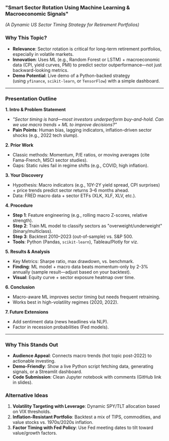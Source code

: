 ### **"Smart Sector Rotation Using Machine Learning & Macroeconomic Signals"**

_(A Dynamic US Sector Timing Strategy for Retirement Portfolios)_

### **Why This Topic?**

- **Relevance**: Sector rotation is critical for long-term retirement portfolios, especially in volatile markets.
- **Innovation**: Uses ML (e.g., Random Forest or LSTM) + macroeconomic data (CPI, yield curves, PMI) to predict sector outperformance—not just backward-looking metrics.
- **Demo Potential**: Live demo of a Python-backed strategy (using `yfinance`, `scikit-learn`, or `TensorFlow`) with a simple dashboard.

---

### **Presentation Outline**

**1. Intro & Problem Statement**

- _"Sector timing is hard—most investors underperform buy-and-hold. Can we use macro trends + ML to improve decisions?"_
- **Pain Points**: Human bias, lagging indicators, inflation-driven sector shocks (e.g., 2022 tech slump).

**2. Prior Work**

- Classic methods: Momentum, P/E ratios, or moving averages (cite Fama-French, MSCI sector studies).
- Gaps: Static rules fail in regime shifts (e.g., COVID, high inflation).

**3. Your Discovery**

- Hypothesis: Macro indicators (e.g., 10Y-2Y yield spread, CPI surprises) + price trends predict sector returns 3–6 months ahead.
- Data: FRED macro data + sector ETFs (XLK, XLF, XLV, etc.).

**4. Procedure**

- **Step 1**: Feature engineering (e.g., rolling macro Z-scores, relative strength).
- **Step 2**: Train ML model to classify sectors as "overweight/underweight" (binary/multiclass).
- **Step 3**: Backtest 2010–2023 (out-of-sample) vs. S&P 500.
- **Tools**: Python (Pandas, `scikit-learn`), Tableau/Plotly for viz.

**5. Results & Analysis**

- Key Metrics: Sharpe ratio, max drawdown, vs. benchmark.
- **Finding**: ML model + macro data beats momentum-only by 2-3% annually (sample result—adjust based on your backtest).
- **Visual**: Equity curve + sector exposure heatmap over time.

**6. Conclusion**

- Macro-aware ML improves sector timing but needs frequent retraining.
- Works best in high-volatility regimes (2020, 2022).

**7. Future Extensions**

- Add sentiment data (news headlines via NLP).
- Factor in recession probabilities (Fed models).

---

### **Why This Stands Out**

- **Audience Appeal**: Connects macro trends (hot topic post-2022) to actionable investing.
- **Demo-Friendly**: Show a live Python script fetching data, generating signals, or a Streamlit dashboard.
- **Code Submission**: Clean Jupyter notebook with comments (GitHub link in slides).

### **Alternative Ideas**

1. **Volatility Targeting with Leverage**: Dynamic SPY/TLT allocation based on VIX thresholds.
2. **Inflation-Resistant Portfolio**: Backtest a mix of TIPS, commodities, and value stocks vs. 1970s/2020s inflation.
3. **Factor Timing with Fed Policy**: Use Fed meeting dates to tilt toward value/growth factors.
